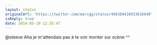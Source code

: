 ```yaml
---
layout: status
originalUrl: 'https://twitter.com/marcgg/status/468369426933616640'
isReply: true
date: 2014-05-19 12:35:47
---
```


@steeve Aha je m'attendais pas à te voir monter sur scène ^^
